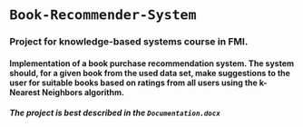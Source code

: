 ﻿# `Book-Recommender-System`
### Project for knowledge-based systems course in FMI.
#### Implementation of a book purchase recommendation system. The system should, for a given book from the used data set, make suggestions to the user for suitable books based on ratings from all users using the k-Nearest Neighbors algorithm.
##### The project is best described in the `Documentation.docx`
